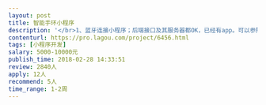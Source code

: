 ```yaml
---                
layout: post       
title: 智能手环小程序           
description: '</br>1、蓝牙连接小程序；后端接口及其服务器都OK，已经有app。可以参照app功能来开发小程序。</br>2、增加送红包和微信支付功能。</br>要求：开发者在深圳、有小程序开发经验，只与个人开发者合作。若有意愿后期可以组建团队。</br>'     
contenturl: https://pro.lagou.com/project/6456.html      
tags: [小程序开发]            
salary: 5000-10000元          
publish_time: 2018-02-28 14:33:51         
review: 2840人                   
apply: 12人                   
recommend: 5人                   
time_range: 1-2周              
---                 
```


